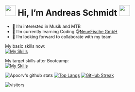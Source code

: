 #  <img src="https://github.com/TheDudeThatCode/TheDudeThatCode/blob/master/Assets/Hi.gif" width="35" /> Hi, I’m Andreas Schmidt  <img src="https://github.com/TheDudeThatCode/TheDudeThatCode/blob/master/Assets/Hi.gif" width="35" />

- 👀 I’m interested in Musik and MTB 
- 🌱 I’m currently learning Coding @[NeueFische GmbH](https://www.neuefische.de)
- 💞️ I’m looking forward to collaborate with my team

My basic skills now:<br>
[![My Skills](https://skills.thijs.gg/icons?i=java,js,unity,css,html)](https://skills.thijs.gg)

My target skills after Bootcamp:<br>
[![My Skills](https://skills.thijs.gg/icons?i=html,mongodb,figma,js,css,react,ts)](https://skills.thijs.gg)

![Apoorv's github stats](https://github-readme-stats.vercel.app/api?username=AndySch666&show_icons=true&title_color=ffc857&icon_color=8ac926&text_color=daf7dc&bg_color=151515&hide=issues&count_private=true&include_all_commits=true)
[![Top Langs](https://github-readme-stats.vercel.app/api/top-langs/?username=AndySch666&layout=compact&theme=codeSTACKr)](https://github.com/anuraghazra/github-readme-stats)
[![GitHub Streak](https://github-readme-streak-stats.herokuapp.com/?user=AndySch666&theme=dark)](https://git.io/streak-stats)

![visitors](https://visitor-badge-reloaded.herokuapp.com/badge?page_id=AndySch666.AndySch666&color=00cf00)


<!---
AndySch666/AndySch666 is a ✨ special ✨ repository because its `README.md` (this file) appears on your GitHub profile.
You can click the Preview link to take a look at your changes.
--->
